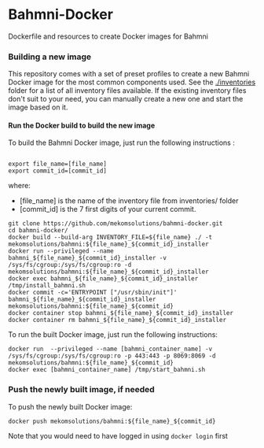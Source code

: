 # Bahmni-Docker
Dockerfile and resources to create Docker images for Bahmni

### Building a new image
This repository comes with a set of preset profiles to create a new Bahmni Docker image for the most common components used. See the [./inventories](./inventories) folder for a list of all inventory files available.
If the existing inventory files don't suit to your need, you can manually create a new one and start the image based on it.

#### Run the Docker build to build the new image
To build the Bahmni Docker image, just run the following instructions :
```docker commit -c='ENTRYPOINT ["/usr/sbin/init"]' bahmni_${file_name}_${commit_id}_installer mekomsolutions/bahmni_${file_name}_${commit_id}

export file_name=[file_name]
export commit_id=[commit_id]
```

where:
- [file_name] is the name of the inventory file from inventories/ folder
- [commit_id] is the 7 first digits of your current commit.

```
git clone https://github.com/mekomsolutions/bahmni-docker.git
cd bahmni-docker/
docker build --build-arg INVENTORY_FILE=${file_name} ./ -t mekomsolutions/bahmni:${file_name}_${commit_id}_installer
docker run --privileged --name bahmni_${file_name}_${commit_id}_installer -v /sys/fs/cgroup:/sys/fs/cgroup:ro -d mekomsolutions/bahmni:${file_name}_${commit_id}_installer
docker exec bahmni_${file_name}_${commit_id}_installer /tmp/install_bahmni.sh
docker commit -c='ENTRYPOINT ["/usr/sbin/init"]' bahmni_${file_name}_${commit_id}_installer mekomsolutions/bahmni:${file_name}_${commit_id}
docker container stop bahmni_${file_name}_${commit_id}_installer
docker container rm bahmni_${file_name}_${commit_id}_installer
```

To run the built Docker image, just run the following instructions:

```
docker run  --privileged --name [bahmni_container_name] -v /sys/fs/cgroup:/sys/fs/cgroup:ro -p 443:443 -p 8069:8069 -d mekomsolutions/bahmni:${file_name}_${commit_id}
docker exec [bahmni_container_name] /tmp/start_bahmni.sh
```


### Push the newly built image, if needed

To push the newly built Docker image:
```
docker push mekomsolutions/bahmni:${file_name}_${commit_id}
```

Note that you would need to have logged in using `docker login` first
